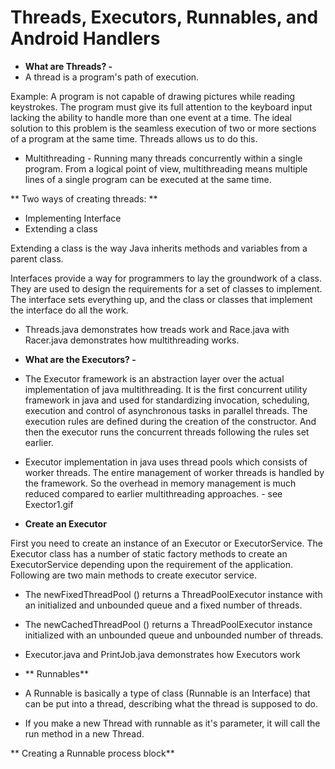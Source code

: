 # Threads, Executors, Runnables, and Android Handlers 

* **What are Threads? -**
 * A thread is a program's path of execution. 

Example: A program is not capable of drawing pictures while reading keystrokes. The program must give its full attention to the keyboard input lacking the ability to handle more than one event at a time. The ideal solution to this problem is the seamless execution of two or more sections of a program at the same time. Threads allows us to do this.

 * Multithreading - Running many threads concurrently within a single program. From a logical point of view, multithreading means multiple lines of a single program can be executed at the same time.

 ** Two ways of creating threads: **

  * Implementing Interface
  * Extending a class

Extending a class is the way Java inherits methods and variables from a parent class.

Interfaces provide a way for programmers to lay the groundwork of a class. They are used to design the requirements for a set of classes to implement. The interface sets everything up, and the class or classes that implement the interface do all the work. 

* Threads.java demonstrates how treads work and Race.java with Racer.java demonstrates how multithreading works.

* **What are the Executors? -**

 * The Executor framework is an abstraction layer over the actual implementation of java multithreading. It is the first concurrent utility framework in java and used for standardizing invocation, scheduling, execution and control of asynchronous tasks in parallel threads. The execution rules are defined during the creation of the constructor. And then the executor runs the concurrent threads following the rules set earlier.

 * Executor implementation in java uses thread pools which consists of worker threads. The entire management of worker threads is handled by the framework. So the overhead in memory management is much reduced compared to earlier multithreading approaches. - see Exector1.gif

 * **Create an Executor**

 First you need to create an instance of an Executor or ExecutorService. The Executor class has a number of static factory methods to create an ExecutorService depending upon the requirement of the application. Following are two main methods to create executor service.

   * The newFixedThreadPool () returns a ThreadPoolExecutor instance with an initialized and unbounded queue and a fixed number of threads.
   * The newCachedThreadPool () returns a ThreadPoolExecutor instance initialized with an unbounded queue and unbounded number of threads.

* Executor.java and PrintJob.java demonstrates how Executors work

* ** Runnables**

* A Runnable is basically a type of class (Runnable is an Interface) that can be put into a thread, describing what the thread is supposed to do.
 
* If you make a new Thread with runnable as it's parameter, it will call the run method in a new Thread.

** Creating a Runnable process block** 
